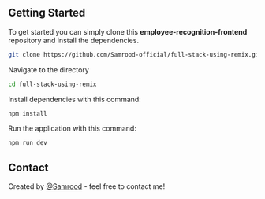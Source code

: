 ## Getting Started 
To get started you can simply clone this **employee-recognition-frontend** repository and install the dependencies.
```bash
git clone https://github.com/Samrood-official/full-stack-using-remix.git
```
Navigate to the directory
```bash
cd full-stack-using-remix
```

Install dependencies with this command:
```bash
npm install
```

Run the application with this command:
```bash
npm run dev
```

## Contact
Created by [@Samrood](https://www.linkedin.com/in/samrood-a-93b148227/) - feel free to contact me!
